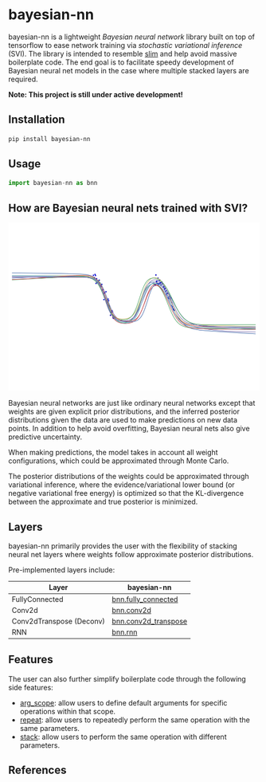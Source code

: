 # bayesian-nn
bayesian-nn is a lightweight *Bayesian neural network* library built on top of tensorflow to ease network training via *stochastic variational inference* (SVI). The library is intended to resemble [slim](https://github.com/tensorflow/tensorflow/tree/master/tensorflow/contrib/slim) and help avoid massive boilerplate code. The end goal is to facilitate speedy development of Bayesian neural net models in the case where multiple stacked layers are required.

**Note: This project is still under active development!**

## Installation
```bash
pip install bayesian-nn
```

## Usage
```python
import bayesian-nn as bnn
```

## How are Bayesian neural nets trained with SVI?
![](assets/bbb_demo.gif)

Bayesian neural networks are just like ordinary neural networks except that weights are given explicit prior distributions, and the inferred posterior distributions given the data are used to make predictions on new data points. In addition to help avoid overfitting, Bayesian neural nets also give predictive uncertainty.

When making predictions, the model takes in account all weight configurations, which could be approximated through Monte Carlo.

The posterior distributions of the weights could be approximated through variational inference, where the evidence/variational lower bound (or negative variational free energy) is optimized so that the KL-divergence between the approximate and true posterior is minimized.

## Layers
bayesian-nn primarily provides the user with the flexibility of stacking neural net layers where weights follow approximate posterior distributions.

Pre-implemented layers include:

Layer | bayesian-nn
------- | --------
FullyConnected | [bnn.fully_connected]()
Conv2d | [bnn.conv2d]()
Conv2dTranspose (Deconv) | [bnn.conv2d_transpose]()
RNN | [bnn.rnn]()

## Features
The user can also further simplify boilerplate code through the following side features:

* [arg_scope](): allow users to define default arguments for specific operations within that scope.
* [repeat](): allow users to repeatedly perform the same operation with the same parameters.
* [stack](): allow users to perform the same operation with different parameters.

## References
